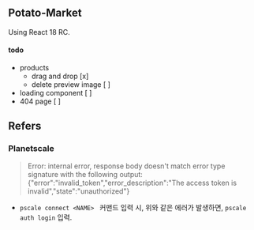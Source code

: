 ## Potato-Market

Using React 18 RC.

#### todo

- products
  - drag and drop [x]
  - delete preview image [ ]
- loading component [ ]
- 404 page [ ]

## Refers

### Planetscale

> Error: internal error, response body doesn't match error type signature with the following output:
> {"error":"invalid_token","error_description":"The access token is invalid","state":"unauthorized"}

- <code>pscale connect &lt;NAME&gt; </code> 커맨드 입력 시, 위와 같은 에러가 발생하면, <code>pscale auth login</code> 입력.
